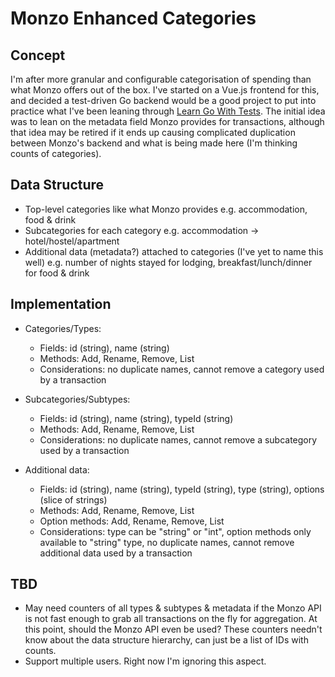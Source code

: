# Monzo Enhanced Categories

## Concept

I'm after more granular and configurable categorisation of spending than what Monzo offers out of the box. I've started on a Vue.js frontend for this, and decided a test-driven Go backend would be a good project to put into practice what I've been leaning through [Learn Go With Tests](https://quii.gitbook.io/learn-go-with-tests/). The initial idea was to lean on the metadata field Monzo provides for transactions, although that idea may be retired if it ends up causing complicated duplication between Monzo's backend and what is being made here (I'm thinking counts of categories).

## Data Structure
* Top-level categories like what Monzo provides e.g. accommodation, food & drink
* Subcategories for each category e.g. accommodation -> hotel/hostel/apartment
* Additional data (metadata?) attached to categories (I've yet to name this well) e.g. number of nights stayed for lodging, breakfast/lunch/dinner for food & drink

## Implementation
* Categories/Types:
  * Fields: id (string), name (string)
  * Methods: Add, Rename, Remove, List
  * Considerations: no duplicate names, cannot remove a category used by a transaction

* Subcategories/Subtypes:
  * Fields: id (string), name (string), typeId (string)
  * Methods: Add, Rename, Remove, List
  * Considerations: no duplicate names, cannot remove a subcategory used by a transaction

* Additional data:
  * Fields: id (string), name (string), typeId (string), type (string), options (slice of strings)
  * Methods: Add, Rename, Remove, List
  * Option methods: Add, Rename, Remove, List
  * Considerations: type can be "string" or "int", option methods only available to "string" type, no duplicate names, cannot remove additional data used by a transaction

## TBD
* May need counters of all types & subtypes & metadata if the Monzo API is not fast enough to grab all transactions on the fly for aggregation. At this point, should the Monzo API even be used? These counters needn't know about the data structure hierarchy, can just be a list of IDs with counts.
* Support multiple users. Right now I'm ignoring this aspect.
